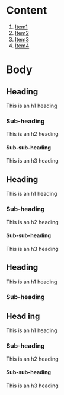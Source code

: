 # Content

1. [Item1](#heading)
1. [Item2](#heading-1)
1. [Item3](#heading-2)
1. [Item4](#head-ing)
 

# Body

## Heading

This is an h1 heading

### Sub-heading

This is an h2 heading

#### Sub-sub-heading

This is an h3 heading

## Heading

This is an h1 heading

### Sub-heading

This is an h2 heading

#### Sub-sub-heading

This is an h3 heading

## Heading

This is an h1 heading

### Sub-heading


## Head ing

This is an h1 heading

### Sub-heading

This is an h2 heading

#### Sub-sub-heading

This is an h3 heading
